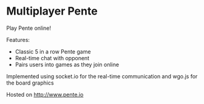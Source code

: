 # Multiplayer Pente
Play Pente online!

Features:
<ul>
<li>Classic 5 in a row Pente game</li>
<li>Real-time chat with opponent</li>
<li>Pairs users into games as they join online</li>
</ul>

Implemented using socket.io for the real-time communication and wgo.js for the board graphics

Hosted on http://www.pente.io
